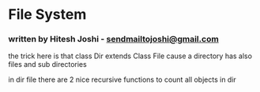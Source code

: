 # File System
###  written by Hitesh Joshi - sendmailtojoshi@gmail.com


the trick here is that class Dir extends Class File
cause a directory has also files and sub directories

in dir file there are 2 nice recursive functions to count all objects in dir
